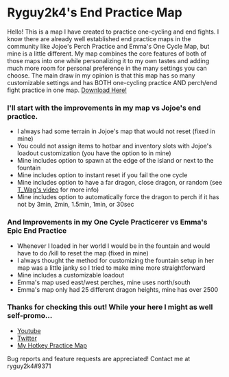 # Ryguy2k4's End Practice Map

Hello! This is a map I have created to practice one-cycling and end fights. I know there are already well established end practice maps in the community like Jojoe's Perch Practice and Emma's One Cycle Map, but mine is a little different. My map combines the core features of both of those maps into one while personalizing it to my own tastes and adding much more room for personal preference in the many settings you can choose. The main draw in my opinion is that this map has so many customizable settings and has BOTH one-cycling practice AND perch/end fight practice in one map. [Download Here!](https://github.com/Secondairy/ryguy2k4endpractice/releases/download/v1.4.0/Ryguy2k4.End.Practice.v1.5.zip)


### I'll start with the improvements in my map vs Jojoe's end practice. 
* I always had some terrain in Jojoe's map that would not reset (fixed in mine)
* You could not assign items to hotbar and inventory slots with Jojoe's loadout customization (you have the option to in mine)
* Mine includes option to spawn at the edge of the island or next to the fountain
* Mine includes option to instant reset if you fail the one cycle
* Mine includes option to have a far dragon, close dragon, or random (see [T_Wag's video](https://youtu.be/0cQXHpDi8ps?t=262) for more info)
* Mine includes option to automatically force the dragon to perch if it has not by 3min, 2min, 1.5min, 1min, or 30sec

### And Improvements in my One Cycle Practicerer vs Emma's Epic End Practice
* Whenever I loaded in her world I would be in the fountain and would have to do /kill to reset the map (fixed in mine)
* I always thought the method for customizing the fountain setup in her map was a little janky so I tried to make mine more straightforward
* Mine includes a customizable loadout
* Emma's map used east/west perches, mine uses north/south
* Emma's map only had 25 different dragon heights, mine has over 2500

### Thanks for checking this out! While your here I might as well self-promo...
* [Youtube](https://www.youtube.com/channel/UC81FHVFRqi0M6ELnmGNmQog)
* [Twitter](https://twitter.com/ryguy2k4)
* [My Hotkey Practice Map](https://cdn.discordapp.com/attachments/405839885509984256/821896625634410546/HotkeyPractice_v2.1.zip)

Bug reports and feature requests are appreciated! Contact me at ryguy2k4#9371

